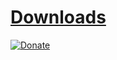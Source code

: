 [Downloads][download]
=====================

[![Donate](https://www.paypalobjects.com/en_US/i/btn/btn_donateCC_LG.gif)][donate]

[download]: http://zeex.github.com/sampgdk
[donate]: http://www.pledgie.com/campaigns/19068
